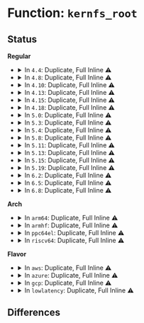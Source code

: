 # Function: <code>kernfs_root</code>

## Status
<b>Regular</b>
<ul>
<li>
<details>
<summary>In <code>4.4</code>: Duplicate, Full Inline ⚠️</summary>

**Collision:** Static Duplication

**Inline:** Full

**Transformation:** False

**Instances:**

```
In fs/kernfs/mount.c (ffffffff81288479)
Location: fs/kernfs/kernfs-internal.h:40
Inline: True
Inline callers:
  - fs/kernfs/mount.c:kernfs_sop_show_options
```
```
In fs/kernfs/dir.c (ffffffff812892f8)
Location: fs/kernfs/kernfs-internal.h:40
Inline: True
Inline callers:
  - fs/kernfs/dir.c:kernfs_path_from_node_locked
  - fs/kernfs/dir.c:kernfs_path_from_node_locked
  - fs/kernfs/dir.c:kernfs_path_from_node_locked
  - fs/kernfs/dir.c:kernfs_put_active
  - fs/kernfs/dir.c:kernfs_iop_rename
  - fs/kernfs/dir.c:kernfs_iop_rmdir
  - fs/kernfs/dir.c:kernfs_iop_mkdir
  - fs/kernfs/dir.c:kernfs_new_node
  - fs/kernfs/dir.c:kernfs_add_one
  - fs/kernfs/dir.c:kernfs_remove_self
```
```
In fs/kernfs/file.c (ffffffff8128bb25)
Location: fs/kernfs/kernfs-internal.h:40
Inline: True
Inline callers:
  - fs/kernfs/file.c:kernfs_fop_open
  - fs/kernfs/file.c:kernfs_notify_workfn
  - fs/kernfs/file.c:kernfs_notify_workfn
```
</details>
</li>
<li>
<details>
<summary>In <code>4.8</code>: Duplicate, Full Inline ⚠️</summary>

**Collision:** Static Duplication

**Inline:** Full

**Transformation:** False

**Instances:**

```
In fs/kernfs/mount.c (ffffffff812b59ad)
Location: fs/kernfs/kernfs-internal.h:40
Inline: True
Inline callers:
  - fs/kernfs/mount.c:kernfs_sop_show_path
  - fs/kernfs/mount.c:kernfs_sop_show_options
```
```
In fs/kernfs/dir.c (ffffffff812b8265)
Location: fs/kernfs/kernfs-internal.h:40
Inline: True
Inline callers:
  - fs/kernfs/dir.c:kernfs_remove_self
  - fs/kernfs/dir.c:__kernfs_remove
  - fs/kernfs/dir.c:kernfs_iop_rename
  - fs/kernfs/dir.c:kernfs_iop_rmdir
  - fs/kernfs/dir.c:kernfs_iop_mkdir
  - fs/kernfs/dir.c:kernfs_add_one
  - fs/kernfs/dir.c:kernfs_new_node
  - fs/kernfs/dir.c:kernfs_put_active
  - fs/kernfs/dir.c:kernfs_path_from_node_locked
  - fs/kernfs/dir.c:kernfs_path_from_node_locked
  - fs/kernfs/dir.c:kernfs_path_from_node_locked
```
```
In fs/kernfs/file.c (ffffffff812b952c)
Location: fs/kernfs/kernfs-internal.h:40
Inline: True
Inline callers:
  - fs/kernfs/file.c:kernfs_notify_workfn
  - fs/kernfs/file.c:kernfs_notify_workfn
  - fs/kernfs/file.c:kernfs_fop_open
```
</details>
</li>
<li>
<details>
<summary>In <code>4.10</code>: Duplicate, Full Inline ⚠️</summary>

**Collision:** Static Duplication

**Inline:** Full

**Transformation:** False

**Instances:**

```
In fs/kernfs/mount.c (ffffffff812cb23d)
Location: fs/kernfs/kernfs-internal.h:40
Inline: True
Inline callers:
  - fs/kernfs/mount.c:kernfs_sop_show_path
  - fs/kernfs/mount.c:kernfs_sop_show_options
```
```
In fs/kernfs/dir.c (ffffffff812cda05)
Location: fs/kernfs/kernfs-internal.h:40
Inline: True
Inline callers:
  - fs/kernfs/dir.c:kernfs_remove_self
  - fs/kernfs/dir.c:__kernfs_remove
  - fs/kernfs/dir.c:kernfs_iop_rename
  - fs/kernfs/dir.c:kernfs_iop_rmdir
  - fs/kernfs/dir.c:kernfs_iop_mkdir
  - fs/kernfs/dir.c:kernfs_add_one
  - fs/kernfs/dir.c:kernfs_new_node
  - fs/kernfs/dir.c:kernfs_put_active
  - fs/kernfs/dir.c:kernfs_path_from_node_locked
  - fs/kernfs/dir.c:kernfs_path_from_node_locked
  - fs/kernfs/dir.c:kernfs_path_from_node_locked
```
```
In fs/kernfs/file.c (ffffffff812cec6c)
Location: fs/kernfs/kernfs-internal.h:40
Inline: True
Inline callers:
  - fs/kernfs/file.c:kernfs_notify_workfn
  - fs/kernfs/file.c:kernfs_notify_workfn
  - fs/kernfs/file.c:kernfs_fop_open
```
</details>
</li>
<li>
<details>
<summary>In <code>4.13</code>: Duplicate, Full Inline ⚠️</summary>

**Collision:** Static Duplication

**Inline:** Full

**Transformation:** False

**Instances:**

```
In fs/kernfs/mount.c (ffffffff812d86ad)
Location: fs/kernfs/kernfs-internal.h:40
Inline: True
Inline callers:
  - fs/kernfs/mount.c:kernfs_sop_show_path
  - fs/kernfs/mount.c:kernfs_sop_show_options
```
```
In fs/kernfs/dir.c (ffffffff812db068)
Location: fs/kernfs/kernfs-internal.h:40
Inline: True
Inline callers:
  - fs/kernfs/dir.c:kernfs_remove_self
  - fs/kernfs/dir.c:kernfs_iop_rename
  - fs/kernfs/dir.c:kernfs_iop_rmdir
  - fs/kernfs/dir.c:kernfs_iop_mkdir
  - fs/kernfs/dir.c:kernfs_add_one
  - fs/kernfs/dir.c:kernfs_new_node
  - fs/kernfs/dir.c:kernfs_put_active
  - fs/kernfs/dir.c:kernfs_path_from_node_locked
  - fs/kernfs/dir.c:kernfs_path_from_node_locked
  - fs/kernfs/dir.c:kernfs_path_from_node_locked
```
```
In fs/kernfs/file.c (ffffffff812dc2dc)
Location: fs/kernfs/kernfs-internal.h:40
Inline: True
Inline callers:
  - fs/kernfs/file.c:kernfs_notify_workfn
  - fs/kernfs/file.c:kernfs_notify_workfn
  - fs/kernfs/file.c:kernfs_fop_open
```
</details>
</li>
<li>
<details>
<summary>In <code>4.15</code>: Duplicate, Full Inline ⚠️</summary>

**Collision:** Static Duplication

**Inline:** Full

**Transformation:** False

**Instances:**

```
In fs/kernfs/mount.c (ffffffff812fcdeb)
Location: fs/kernfs/kernfs-internal.h:40
Inline: True
Inline callers:
  - fs/kernfs/mount.c:kernfs_sop_show_path
  - fs/kernfs/mount.c:kernfs_sop_show_options
```
```
In fs/kernfs/dir.c (ffffffff812ff958)
Location: fs/kernfs/kernfs-internal.h:40
Inline: True
Inline callers:
  - fs/kernfs/dir.c:kernfs_remove_self
  - fs/kernfs/dir.c:kernfs_iop_rename
  - fs/kernfs/dir.c:kernfs_iop_rmdir
  - fs/kernfs/dir.c:kernfs_iop_mkdir
  - fs/kernfs/dir.c:kernfs_add_one
  - fs/kernfs/dir.c:kernfs_new_node
  - fs/kernfs/dir.c:kernfs_put_active
  - fs/kernfs/dir.c:kernfs_path_from_node_locked
  - fs/kernfs/dir.c:kernfs_path_from_node_locked
  - fs/kernfs/dir.c:kernfs_path_from_node_locked
```
```
In fs/kernfs/file.c (ffffffff81300a6c)
Location: fs/kernfs/kernfs-internal.h:40
Inline: True
Inline callers:
  - fs/kernfs/file.c:kernfs_notify_workfn
  - fs/kernfs/file.c:kernfs_notify_workfn
  - fs/kernfs/file.c:kernfs_fop_open
```
</details>
</li>
<li>
<details>
<summary>In <code>4.18</code>: Duplicate, Full Inline ⚠️</summary>

**Collision:** Static Duplication

**Inline:** Full

**Transformation:** False

**Instances:**

```
In fs/kernfs/mount.c (ffffffff8132a9f9)
Location: fs/kernfs/kernfs-internal.h:40
Inline: True
Inline callers:
  - fs/kernfs/mount.c:kernfs_sop_show_path
  - fs/kernfs/mount.c:kernfs_sop_show_options
```
```
In fs/kernfs/dir.c (ffffffff8132d608)
Location: fs/kernfs/kernfs-internal.h:40
Inline: True
Inline callers:
  - fs/kernfs/dir.c:kernfs_remove_self
  - fs/kernfs/dir.c:kernfs_iop_rename
  - fs/kernfs/dir.c:kernfs_iop_rmdir
  - fs/kernfs/dir.c:kernfs_iop_mkdir
  - fs/kernfs/dir.c:kernfs_add_one
  - fs/kernfs/dir.c:kernfs_new_node
  - fs/kernfs/dir.c:kernfs_put_active
  - fs/kernfs/dir.c:kernfs_path_from_node_locked
  - fs/kernfs/dir.c:kernfs_path_from_node_locked
  - fs/kernfs/dir.c:kernfs_path_from_node_locked
```
```
In fs/kernfs/file.c (ffffffff8132e76c)
Location: fs/kernfs/kernfs-internal.h:40
Inline: True
Inline callers:
  - fs/kernfs/file.c:kernfs_notify_workfn
  - fs/kernfs/file.c:kernfs_notify_workfn
  - fs/kernfs/file.c:kernfs_fop_open
```
</details>
</li>
<li>
<details>
<summary>In <code>5.0</code>: Duplicate, Full Inline ⚠️</summary>

**Collision:** Static Duplication

**Inline:** Full

**Transformation:** False

**Instances:**

```
In fs/kernfs/mount.c (ffffffff81341d59)
Location: fs/kernfs/kernfs-internal.h:40
Inline: True
Inline callers:
  - fs/kernfs/mount.c:kernfs_sop_show_path
  - fs/kernfs/mount.c:kernfs_sop_show_options
```
```
In fs/kernfs/dir.c (ffffffff813449a8)
Location: fs/kernfs/kernfs-internal.h:40
Inline: True
Inline callers:
  - fs/kernfs/dir.c:kernfs_remove_self
  - fs/kernfs/dir.c:kernfs_iop_rename
  - fs/kernfs/dir.c:kernfs_iop_rmdir
  - fs/kernfs/dir.c:kernfs_iop_mkdir
  - fs/kernfs/dir.c:kernfs_add_one
  - fs/kernfs/dir.c:kernfs_new_node
  - fs/kernfs/dir.c:kernfs_put_active
  - fs/kernfs/dir.c:kernfs_path_from_node_locked
  - fs/kernfs/dir.c:kernfs_path_from_node_locked
  - fs/kernfs/dir.c:kernfs_path_from_node_locked
```
```
In fs/kernfs/file.c (ffffffff81345b18)
Location: fs/kernfs/kernfs-internal.h:40
Inline: True
Inline callers:
  - fs/kernfs/file.c:kernfs_notify_workfn
  - fs/kernfs/file.c:kernfs_notify_workfn
  - fs/kernfs/file.c:kernfs_fop_open
```
</details>
</li>
<li>
<details>
<summary>In <code>5.3</code>: Duplicate, Full Inline ⚠️</summary>

**Collision:** Static Duplication

**Inline:** Full

**Transformation:** False

**Instances:**

```
In fs/kernfs/mount.c (ffffffff8136a18c)
Location: fs/kernfs/kernfs-internal.h:42
Inline: True
Inline callers:
  - fs/kernfs/mount.c:kernfs_sop_show_path
  - fs/kernfs/mount.c:kernfs_sop_show_options
```
```
In fs/kernfs/dir.c (ffffffff8136cbc4)
Location: fs/kernfs/kernfs-internal.h:42
Inline: True
Inline callers:
  - fs/kernfs/dir.c:kernfs_remove_self
  - fs/kernfs/dir.c:kernfs_iop_rename
  - fs/kernfs/dir.c:kernfs_iop_rmdir
  - fs/kernfs/dir.c:kernfs_iop_mkdir
  - fs/kernfs/dir.c:kernfs_add_one
  - fs/kernfs/dir.c:kernfs_new_node
  - fs/kernfs/dir.c:kernfs_put_active
  - fs/kernfs/dir.c:kernfs_path_from_node_locked
  - fs/kernfs/dir.c:kernfs_path_from_node_locked
  - fs/kernfs/dir.c:kernfs_path_from_node_locked
```
```
In fs/kernfs/file.c (ffffffff8136db49)
Location: fs/kernfs/kernfs-internal.h:42
Inline: True
Inline callers:
  - fs/kernfs/file.c:kernfs_notify_workfn
  - fs/kernfs/file.c:kernfs_notify_workfn
  - fs/kernfs/file.c:kernfs_fop_open
```
</details>
</li>
<li>
<details>
<summary>In <code>5.4</code>: Duplicate, Full Inline ⚠️</summary>

**Collision:** Static Duplication

**Inline:** Full

**Transformation:** False

**Instances:**

```
In fs/kernfs/mount.c (ffffffff8138237c)
Location: fs/kernfs/kernfs-internal.h:42
Inline: True
Inline callers:
  - fs/kernfs/mount.c:kernfs_sop_show_path
  - fs/kernfs/mount.c:kernfs_sop_show_options
```
```
In fs/kernfs/dir.c (ffffffff81384d74)
Location: fs/kernfs/kernfs-internal.h:42
Inline: True
Inline callers:
  - fs/kernfs/dir.c:kernfs_remove_self
  - fs/kernfs/dir.c:kernfs_iop_rename
  - fs/kernfs/dir.c:kernfs_iop_rmdir
  - fs/kernfs/dir.c:kernfs_iop_mkdir
  - fs/kernfs/dir.c:kernfs_add_one
  - fs/kernfs/dir.c:kernfs_new_node
  - fs/kernfs/dir.c:kernfs_path_from_node_locked
  - fs/kernfs/dir.c:kernfs_path_from_node_locked
  - fs/kernfs/dir.c:kernfs_path_from_node_locked
```
```
In fs/kernfs/file.c (ffffffff81385e89)
Location: fs/kernfs/kernfs-internal.h:42
Inline: True
Inline callers:
  - fs/kernfs/file.c:kernfs_notify_workfn
  - fs/kernfs/file.c:kernfs_notify_workfn
  - fs/kernfs/file.c:kernfs_fop_open
```
</details>
</li>
<li>
<details>
<summary>In <code>5.8</code>: Duplicate, Full Inline ⚠️</summary>

**Collision:** Static Duplication

**Inline:** Full

**Transformation:** False

**Instances:**

```
In fs/kernfs/mount.c (ffffffff813cca7c)
Location: fs/kernfs/kernfs-internal.h:44
Inline: True
Inline callers:
  - fs/kernfs/mount.c:kernfs_sop_show_path
  - fs/kernfs/mount.c:kernfs_sop_show_options
```
```
In fs/kernfs/inode.c (ffffffff813cd4c0)
Location: fs/kernfs/kernfs-internal.h:44
Inline: True
Inline callers:
  - fs/kernfs/inode.c:kernfs_vfs_user_xattr_set
```
```
In fs/kernfs/dir.c (ffffffff813cf843)
Location: fs/kernfs/kernfs-internal.h:44
Inline: True
Inline callers:
  - fs/kernfs/dir.c:kernfs_remove_self
  - fs/kernfs/dir.c:kernfs_iop_rename
  - fs/kernfs/dir.c:kernfs_iop_rmdir
  - fs/kernfs/dir.c:kernfs_iop_mkdir
  - fs/kernfs/dir.c:kernfs_create_empty_dir
  - fs/kernfs/dir.c:kernfs_create_dir_ns
  - fs/kernfs/dir.c:kernfs_add_one
  - fs/kernfs/dir.c:kernfs_drain
  - fs/kernfs/dir.c:kernfs_path_from_node_locked
  - fs/kernfs/dir.c:kernfs_path_from_node_locked
  - fs/kernfs/dir.c:kernfs_path_from_node_locked
```
```
In fs/kernfs/file.c (ffffffff813d0ba9)
Location: fs/kernfs/kernfs-internal.h:44
Inline: True
Inline callers:
  - fs/kernfs/file.c:kernfs_notify_workfn
  - fs/kernfs/file.c:kernfs_notify_workfn
  - fs/kernfs/file.c:kernfs_fop_open
```
</details>
</li>
<li>
<details>
<summary>In <code>5.11</code>: Duplicate, Full Inline ⚠️</summary>

**Collision:** Static Duplication

**Inline:** Full

**Transformation:** False

**Instances:**

```
In fs/kernfs/mount.c (ffffffff813de6cc)
Location: fs/kernfs/kernfs-internal.h:44
Inline: True
Inline callers:
  - fs/kernfs/mount.c:kernfs_sop_show_path
  - fs/kernfs/mount.c:kernfs_sop_show_options
```
```
In fs/kernfs/inode.c (ffffffff813df0f0)
Location: fs/kernfs/kernfs-internal.h:44
Inline: True
Inline callers:
  - fs/kernfs/inode.c:kernfs_vfs_user_xattr_set
```
```
In fs/kernfs/dir.c (ffffffff813e1473)
Location: fs/kernfs/kernfs-internal.h:44
Inline: True
Inline callers:
  - fs/kernfs/dir.c:kernfs_remove_self
  - fs/kernfs/dir.c:kernfs_iop_rename
  - fs/kernfs/dir.c:kernfs_iop_rmdir
  - fs/kernfs/dir.c:kernfs_iop_mkdir
  - fs/kernfs/dir.c:kernfs_create_empty_dir
  - fs/kernfs/dir.c:kernfs_create_dir_ns
  - fs/kernfs/dir.c:kernfs_add_one
  - fs/kernfs/dir.c:kernfs_drain
  - fs/kernfs/dir.c:kernfs_path_from_node_locked
  - fs/kernfs/dir.c:kernfs_path_from_node_locked
  - fs/kernfs/dir.c:kernfs_path_from_node_locked
```
```
In fs/kernfs/file.c (ffffffff813e2829)
Location: fs/kernfs/kernfs-internal.h:44
Inline: True
Inline callers:
  - fs/kernfs/file.c:kernfs_notify_workfn
  - fs/kernfs/file.c:kernfs_notify_workfn
  - fs/kernfs/file.c:kernfs_fop_open
```
</details>
</li>
<li>
<details>
<summary>In <code>5.13</code>: Duplicate, Full Inline ⚠️</summary>

**Collision:** Static Duplication

**Inline:** Full

**Transformation:** False

**Instances:**

```
In fs/kernfs/mount.c (ffffffff813e541c)
Location: fs/kernfs/kernfs-internal.h:44
Inline: True
Inline callers:
  - fs/kernfs/mount.c:kernfs_sop_show_path
  - fs/kernfs/mount.c:kernfs_sop_show_options
```
```
In fs/kernfs/inode.c (ffffffff813e5c71)
Location: fs/kernfs/kernfs-internal.h:44
Inline: True
Inline callers:
  - fs/kernfs/inode.c:kernfs_vfs_user_xattr_set
```
```
In fs/kernfs/dir.c (ffffffff813e80a3)
Location: fs/kernfs/kernfs-internal.h:44
Inline: True
Inline callers:
  - fs/kernfs/dir.c:kernfs_remove_self
  - fs/kernfs/dir.c:kernfs_iop_rename
  - fs/kernfs/dir.c:kernfs_iop_rmdir
  - fs/kernfs/dir.c:kernfs_iop_mkdir
  - fs/kernfs/dir.c:kernfs_create_empty_dir
  - fs/kernfs/dir.c:kernfs_create_dir_ns
  - fs/kernfs/dir.c:kernfs_add_one
  - fs/kernfs/dir.c:kernfs_path_from_node_locked
  - fs/kernfs/dir.c:kernfs_path_from_node_locked
  - fs/kernfs/dir.c:kernfs_path_from_node_locked
```
```
In fs/kernfs/file.c (ffffffff813e9439)
Location: fs/kernfs/kernfs-internal.h:44
Inline: True
Inline callers:
  - fs/kernfs/file.c:kernfs_notify_workfn
  - fs/kernfs/file.c:kernfs_notify_workfn
  - fs/kernfs/file.c:kernfs_fop_open
```
</details>
</li>
<li>
<details>
<summary>In <code>5.15</code>: Duplicate, Full Inline ⚠️</summary>

**Collision:** Static Duplication

**Inline:** Full

**Transformation:** False

**Instances:**

```
In fs/kernfs/mount.c (ffffffff81436fec)
Location: fs/kernfs/kernfs-internal.h:45
Inline: True
Inline callers:
  - fs/kernfs/mount.c:kernfs_sop_show_path
  - fs/kernfs/mount.c:kernfs_sop_show_options
```
```
In fs/kernfs/inode.c (ffffffff814377f1)
Location: fs/kernfs/kernfs-internal.h:45
Inline: True
Inline callers:
  - fs/kernfs/inode.c:kernfs_vfs_user_xattr_set
```
```
In fs/kernfs/dir.c (ffffffff81439de3)
Location: fs/kernfs/kernfs-internal.h:45
Inline: True
Inline callers:
  - fs/kernfs/dir.c:kernfs_remove_self
  - fs/kernfs/dir.c:kernfs_iop_rename
  - fs/kernfs/dir.c:kernfs_iop_rmdir
  - fs/kernfs/dir.c:kernfs_iop_mkdir
  - fs/kernfs/dir.c:kernfs_create_empty_dir
  - fs/kernfs/dir.c:kernfs_create_dir_ns
  - fs/kernfs/dir.c:kernfs_add_one
  - fs/kernfs/dir.c:kernfs_path_from_node_locked
  - fs/kernfs/dir.c:kernfs_path_from_node_locked
  - fs/kernfs/dir.c:kernfs_path_from_node_locked
```
```
In fs/kernfs/file.c (ffffffff8143b199)
Location: fs/kernfs/kernfs-internal.h:45
Inline: True
Inline callers:
  - fs/kernfs/file.c:kernfs_notify_workfn
  - fs/kernfs/file.c:kernfs_notify_workfn
  - fs/kernfs/file.c:kernfs_fop_open
```
</details>
</li>
<li>
<details>
<summary>In <code>5.19</code>: Duplicate, Full Inline ⚠️</summary>

**Collision:** Static Duplication

**Inline:** Full

**Transformation:** False

**Instances:**

```
In fs/kernfs/mount.c (ffffffff814b1b7c)
Location: fs/kernfs/kernfs-internal.h:63
Inline: True
Inline callers:
  - fs/kernfs/mount.c:kernfs_sop_show_path
  - fs/kernfs/mount.c:kernfs_sop_show_options
```
```
In fs/kernfs/inode.c (ffffffff814b2561)
Location: fs/kernfs/kernfs-internal.h:63
Inline: True
Inline callers:
  - fs/kernfs/inode.c:kernfs_vfs_user_xattr_set
  - fs/kernfs/inode.c:kernfs_iop_permission
  - fs/kernfs/inode.c:kernfs_iop_getattr
  - fs/kernfs/inode.c:kernfs_iop_setattr
  - fs/kernfs/inode.c:kernfs_setattr
```
```
In fs/kernfs/dir.c (ffffffff814b3f3b)
Location: fs/kernfs/kernfs-internal.h:63
Inline: True
Inline callers:
  - fs/kernfs/dir.c:kernfs_fop_readdir
  - fs/kernfs/dir.c:kernfs_rename_ns
  - fs/kernfs/dir.c:kernfs_remove_by_name_ns
  - fs/kernfs/dir.c:kernfs_remove_by_name_ns
  - fs/kernfs/dir.c:kernfs_remove_self
  - fs/kernfs/dir.c:kernfs_remove_self
  - fs/kernfs/dir.c:kernfs_remove_self
  - fs/kernfs/dir.c:kernfs_remove
  - fs/kernfs/dir.c:kernfs_remove
  - fs/kernfs/dir.c:kernfs_activate
  - fs/kernfs/dir.c:kernfs_iop_rename
  - fs/kernfs/dir.c:kernfs_iop_rmdir
  - fs/kernfs/dir.c:kernfs_iop_mkdir
  - fs/kernfs/dir.c:kernfs_iop_lookup
  - fs/kernfs/dir.c:kernfs_dop_revalidate
  - fs/kernfs/dir.c:kernfs_dop_revalidate
  - fs/kernfs/dir.c:kernfs_create_empty_dir
  - fs/kernfs/dir.c:kernfs_create_dir_ns
  - fs/kernfs/dir.c:kernfs_walk_and_get_ns
  - fs/kernfs/dir.c:kernfs_find_and_get_ns
  - fs/kernfs/dir.c:kernfs_add_one
  - fs/kernfs/dir.c:kernfs_add_one
  - fs/kernfs/dir.c:kernfs_path_from_node_locked
  - fs/kernfs/dir.c:kernfs_path_from_node_locked
  - fs/kernfs/dir.c:kernfs_path_from_node_locked
```
```
In fs/kernfs/file.c (ffffffff814b5bb3)
Location: fs/kernfs/kernfs-internal.h:63
Inline: True
Inline callers:
  - fs/kernfs/file.c:kernfs_notify_workfn
  - fs/kernfs/file.c:kernfs_notify_workfn
  - fs/kernfs/file.c:kernfs_notify_workfn
  - fs/kernfs/file.c:kernfs_fop_open
```
```
In fs/kernfs/symlink.c (ffffffff814b6a61)
Location: fs/kernfs/kernfs-internal.h:63
Inline: True
```
</details>
</li>
<li>
<details>
<summary>In <code>6.2</code>: Duplicate, Full Inline ⚠️</summary>

**Collision:** Static Duplication

**Inline:** Full

**Transformation:** False

**Instances:**

```
In fs/kernfs/mount.c (ffffffff8154861c)
Location: fs/kernfs/kernfs-internal.h:63
Inline: True
Inline callers:
  - fs/kernfs/mount.c:kernfs_sop_show_path
  - fs/kernfs/mount.c:kernfs_sop_show_options
```
```
In fs/kernfs/inode.c (ffffffff815490e1)
Location: fs/kernfs/kernfs-internal.h:63
Inline: True
Inline callers:
  - fs/kernfs/inode.c:kernfs_vfs_user_xattr_set
  - fs/kernfs/inode.c:kernfs_iop_permission
  - fs/kernfs/inode.c:kernfs_iop_getattr
  - fs/kernfs/inode.c:kernfs_iop_setattr
  - fs/kernfs/inode.c:kernfs_setattr
```
```
In fs/kernfs/dir.c (ffffffff8154ad2b)
Location: fs/kernfs/kernfs-internal.h:63
Inline: True
Inline callers:
  - fs/kernfs/dir.c:kernfs_fop_readdir
  - fs/kernfs/dir.c:kernfs_rename_ns
  - fs/kernfs/dir.c:kernfs_remove_by_name_ns
  - fs/kernfs/dir.c:kernfs_remove_by_name_ns
  - fs/kernfs/dir.c:kernfs_remove_self
  - fs/kernfs/dir.c:kernfs_remove_self
  - fs/kernfs/dir.c:kernfs_remove_self
  - fs/kernfs/dir.c:kernfs_remove
  - fs/kernfs/dir.c:kernfs_remove
  - fs/kernfs/dir.c:kernfs_show
  - fs/kernfs/dir.c:kernfs_activate
  - fs/kernfs/dir.c:kernfs_iop_rename
  - fs/kernfs/dir.c:kernfs_iop_rmdir
  - fs/kernfs/dir.c:kernfs_iop_mkdir
  - fs/kernfs/dir.c:kernfs_iop_lookup
  - fs/kernfs/dir.c:kernfs_dop_revalidate
  - fs/kernfs/dir.c:kernfs_create_empty_dir
  - fs/kernfs/dir.c:kernfs_create_dir_ns
  - fs/kernfs/dir.c:kernfs_walk_and_get_ns
  - fs/kernfs/dir.c:kernfs_find_and_get_ns
  - fs/kernfs/dir.c:kernfs_add_one
  - fs/kernfs/dir.c:kernfs_add_one
  - fs/kernfs/dir.c:kernfs_drain
  - fs/kernfs/dir.c:kernfs_path_from_node_locked
  - fs/kernfs/dir.c:kernfs_path_from_node_locked
  - fs/kernfs/dir.c:kernfs_path_from_node_locked
```
```
In fs/kernfs/file.c (ffffffff8154cd43)
Location: fs/kernfs/kernfs-internal.h:63
Inline: True
Inline callers:
  - fs/kernfs/file.c:kernfs_notify_workfn
  - fs/kernfs/file.c:kernfs_notify_workfn
  - fs/kernfs/file.c:kernfs_notify_workfn
  - fs/kernfs/file.c:kernfs_fop_open
```
```
In fs/kernfs/symlink.c (ffffffff8154dd51)
Location: fs/kernfs/kernfs-internal.h:63
Inline: True
```
</details>
</li>
<li>
<details>
<summary>In <code>6.5</code>: Duplicate, Full Inline ⚠️</summary>

**Collision:** Static Duplication

**Inline:** Full

**Transformation:** False

**Instances:**

```
In fs/kernfs/mount.c (ffffffff815801dc)
Location: fs/kernfs/kernfs-internal.h:65
Inline: True
Inline callers:
  - fs/kernfs/mount.c:kernfs_sop_show_path
  - fs/kernfs/mount.c:kernfs_sop_show_options
```
```
In fs/kernfs/inode.c (ffffffff81580cc1)
Location: fs/kernfs/kernfs-internal.h:65
Inline: True
Inline callers:
  - fs/kernfs/inode.c:kernfs_vfs_user_xattr_set
  - fs/kernfs/inode.c:kernfs_iop_permission
  - fs/kernfs/inode.c:kernfs_iop_getattr
  - fs/kernfs/inode.c:kernfs_iop_setattr
  - fs/kernfs/inode.c:kernfs_setattr
```
```
In fs/kernfs/dir.c (ffffffff8158297f)
Location: fs/kernfs/kernfs-internal.h:65
Inline: True
Inline callers:
  - fs/kernfs/dir.c:kernfs_fop_readdir
  - fs/kernfs/dir.c:kernfs_rename_ns
  - fs/kernfs/dir.c:kernfs_remove_by_name_ns
  - fs/kernfs/dir.c:kernfs_remove_by_name_ns
  - fs/kernfs/dir.c:kernfs_remove_self
  - fs/kernfs/dir.c:kernfs_remove_self
  - fs/kernfs/dir.c:kernfs_remove_self
  - fs/kernfs/dir.c:kernfs_remove
  - fs/kernfs/dir.c:kernfs_remove
  - fs/kernfs/dir.c:kernfs_show
  - fs/kernfs/dir.c:kernfs_activate
  - fs/kernfs/dir.c:kernfs_iop_rename
  - fs/kernfs/dir.c:kernfs_iop_rmdir
  - fs/kernfs/dir.c:kernfs_iop_mkdir
  - fs/kernfs/dir.c:kernfs_iop_lookup
  - fs/kernfs/dir.c:kernfs_dop_revalidate
  - fs/kernfs/dir.c:kernfs_create_empty_dir
  - fs/kernfs/dir.c:kernfs_create_dir_ns
  - fs/kernfs/dir.c:kernfs_walk_and_get_ns
  - fs/kernfs/dir.c:kernfs_find_and_get_ns
  - fs/kernfs/dir.c:kernfs_add_one
  - fs/kernfs/dir.c:kernfs_add_one
  - fs/kernfs/dir.c:kernfs_drain
  - fs/kernfs/dir.c:kernfs_path_from_node_locked
  - fs/kernfs/dir.c:kernfs_path_from_node_locked
  - fs/kernfs/dir.c:kernfs_path_from_node_locked
```
```
In fs/kernfs/file.c (ffffffff81584a16)
Location: fs/kernfs/kernfs-internal.h:65
Inline: True
Inline callers:
  - fs/kernfs/file.c:kernfs_notify_workfn
  - fs/kernfs/file.c:kernfs_notify_workfn
  - fs/kernfs/file.c:kernfs_notify_workfn
  - fs/kernfs/file.c:kernfs_fop_open
```
```
In fs/kernfs/symlink.c (ffffffff81585a11)
Location: fs/kernfs/kernfs-internal.h:65
Inline: True
```
</details>
</li>
<li>
<details>
<summary>In <code>6.8</code>: Duplicate, Full Inline ⚠️</summary>

**Collision:** Static Duplication

**Inline:** Full

**Transformation:** False

**Instances:**

```
In fs/kernfs/mount.c (ffffffff815b8bcc)
Location: fs/kernfs/kernfs-internal.h:65
Inline: True
Inline callers:
  - fs/kernfs/mount.c:kernfs_sop_show_path
  - fs/kernfs/mount.c:kernfs_sop_show_options
```
```
In fs/kernfs/inode.c (ffffffff815b973e)
Location: fs/kernfs/kernfs-internal.h:65
Inline: True
Inline callers:
  - fs/kernfs/inode.c:kernfs_vfs_user_xattr_set
  - fs/kernfs/inode.c:kernfs_iop_permission
  - fs/kernfs/inode.c:kernfs_iop_getattr
  - fs/kernfs/inode.c:kernfs_iop_setattr
  - fs/kernfs/inode.c:kernfs_setattr
```
```
In fs/kernfs/dir.c (ffffffff815bb5af)
Location: fs/kernfs/kernfs-internal.h:65
Inline: True
Inline callers:
  - fs/kernfs/dir.c:kernfs_fop_readdir
  - fs/kernfs/dir.c:kernfs_rename_ns
  - fs/kernfs/dir.c:kernfs_remove_by_name_ns
  - fs/kernfs/dir.c:kernfs_remove_by_name_ns
  - fs/kernfs/dir.c:kernfs_remove_self
  - fs/kernfs/dir.c:kernfs_remove_self
  - fs/kernfs/dir.c:kernfs_remove_self
  - fs/kernfs/dir.c:kernfs_remove
  - fs/kernfs/dir.c:kernfs_remove
  - fs/kernfs/dir.c:kernfs_show
  - fs/kernfs/dir.c:kernfs_activate
  - fs/kernfs/dir.c:kernfs_iop_rename
  - fs/kernfs/dir.c:kernfs_iop_rmdir
  - fs/kernfs/dir.c:kernfs_iop_mkdir
  - fs/kernfs/dir.c:kernfs_iop_lookup
  - fs/kernfs/dir.c:kernfs_dop_revalidate
  - fs/kernfs/dir.c:kernfs_walk_and_get_ns
  - fs/kernfs/dir.c:kernfs_find_and_get_ns
  - fs/kernfs/dir.c:kernfs_add_one
  - fs/kernfs/dir.c:kernfs_add_one
  - fs/kernfs/dir.c:kernfs_new_node
  - fs/kernfs/dir.c:kernfs_drain
  - fs/kernfs/dir.c:kernfs_unlink_sibling
  - fs/kernfs/dir.c:kernfs_unlink_sibling
  - fs/kernfs/dir.c:kernfs_link_sibling
  - fs/kernfs/dir.c:kernfs_link_sibling
  - fs/kernfs/dir.c:kernfs_path_from_node_locked
  - fs/kernfs/dir.c:kernfs_path_from_node_locked
  - fs/kernfs/dir.c:kernfs_path_from_node_locked
```
```
In fs/kernfs/file.c (ffffffff815bd466)
Location: fs/kernfs/kernfs-internal.h:65
Inline: True
Inline callers:
  - fs/kernfs/file.c:kernfs_notify_workfn
  - fs/kernfs/file.c:kernfs_notify_workfn
  - fs/kernfs/file.c:kernfs_notify_workfn
  - fs/kernfs/file.c:kernfs_fop_open
```
```
In fs/kernfs/symlink.c (ffffffff815be4f4)
Location: fs/kernfs/kernfs-internal.h:65
Inline: True
```
</details>
</li>
</ul>
<b>Arch</b>
<ul>
<li>
<details>
<summary>In <code>arm64</code>: Duplicate, Full Inline ⚠️</summary>

**Collision:** Static Duplication

**Inline:** Full

**Transformation:** False

**Instances:**

```
In fs/kernfs/mount.c (ffff8000104506c0)
Location: fs/kernfs/kernfs-internal.h:42
Inline: True
Inline callers:
  - fs/kernfs/mount.c:kernfs_sop_show_path
  - fs/kernfs/mount.c:kernfs_sop_show_options
```
```
In fs/kernfs/dir.c (ffff800010453d70)
Location: fs/kernfs/kernfs-internal.h:42
Inline: True
Inline callers:
  - fs/kernfs/dir.c:kernfs_remove_self
  - fs/kernfs/dir.c:kernfs_iop_rename
  - fs/kernfs/dir.c:kernfs_iop_rmdir
  - fs/kernfs/dir.c:kernfs_iop_mkdir
  - fs/kernfs/dir.c:kernfs_add_one
  - fs/kernfs/dir.c:kernfs_new_node
  - fs/kernfs/dir.c:kernfs_path_from_node_locked
  - fs/kernfs/dir.c:kernfs_path_from_node_locked
  - fs/kernfs/dir.c:kernfs_path_from_node_locked
```
```
In fs/kernfs/file.c (ffff800010454b08)
Location: fs/kernfs/kernfs-internal.h:42
Inline: True
Inline callers:
  - fs/kernfs/file.c:kernfs_notify_workfn
  - fs/kernfs/file.c:kernfs_notify_workfn
  - fs/kernfs/file.c:kernfs_fop_open
```
</details>
</li>
<li>
<details>
<summary>In <code>armhf</code>: Duplicate, Full Inline ⚠️</summary>

**Collision:** Static Duplication

**Inline:** Full

**Transformation:** False

**Instances:**

```
In fs/kernfs/mount.c (c0613728)
Location: fs/kernfs/kernfs-internal.h:42
Inline: True
Inline callers:
  - fs/kernfs/mount.c:kernfs_sop_show_path
  - fs/kernfs/mount.c:kernfs_sop_show_options
```
```
In fs/kernfs/dir.c (c0616858)
Location: fs/kernfs/kernfs-internal.h:42
Inline: True
Inline callers:
  - fs/kernfs/dir.c:kernfs_remove_self
  - fs/kernfs/dir.c:kernfs_iop_rename
  - fs/kernfs/dir.c:kernfs_iop_rmdir
  - fs/kernfs/dir.c:kernfs_iop_mkdir
  - fs/kernfs/dir.c:kernfs_add_one
  - fs/kernfs/dir.c:kernfs_new_node
  - fs/kernfs/dir.c:kernfs_path_from_node_locked
  - fs/kernfs/dir.c:kernfs_path_from_node_locked
  - fs/kernfs/dir.c:kernfs_path_from_node_locked
```
```
In fs/kernfs/file.c (c0616e50)
Location: fs/kernfs/kernfs-internal.h:42
Inline: True
Inline callers:
  - fs/kernfs/file.c:kernfs_notify_workfn
  - fs/kernfs/file.c:kernfs_notify_workfn
  - fs/kernfs/file.c:kernfs_fop_open
```
</details>
</li>
<li>
<details>
<summary>In <code>ppc64el</code>: Duplicate, Full Inline ⚠️</summary>

**Collision:** Static Duplication

**Inline:** Full

**Transformation:** False

**Instances:**

```
In fs/kernfs/mount.c (c00000000056881c)
Location: fs/kernfs/kernfs-internal.h:42
Inline: True
Inline callers:
  - fs/kernfs/mount.c:kernfs_sop_show_path
  - fs/kernfs/mount.c:kernfs_sop_show_options
```
```
In fs/kernfs/dir.c (c00000000056d2f4)
Location: fs/kernfs/kernfs-internal.h:42
Inline: True
Inline callers:
  - fs/kernfs/dir.c:kernfs_remove_self
  - fs/kernfs/dir.c:kernfs_iop_rename
  - fs/kernfs/dir.c:kernfs_iop_rmdir
  - fs/kernfs/dir.c:kernfs_iop_mkdir
  - fs/kernfs/dir.c:kernfs_add_one
  - fs/kernfs/dir.c:kernfs_new_node
  - fs/kernfs/dir.c:kernfs_path_from_node_locked
  - fs/kernfs/dir.c:kernfs_path_from_node_locked
  - fs/kernfs/dir.c:kernfs_path_from_node_locked
```
```
In fs/kernfs/file.c (c00000000056f110)
Location: fs/kernfs/kernfs-internal.h:42
Inline: True
Inline callers:
  - fs/kernfs/file.c:kernfs_notify_workfn
  - fs/kernfs/file.c:kernfs_notify_workfn
  - fs/kernfs/file.c:kernfs_fop_open
```
</details>
</li>
<li>
<details>
<summary>In <code>riscv64</code>: Duplicate, Full Inline ⚠️</summary>

**Collision:** Static Duplication

**Inline:** Full

**Transformation:** False

**Instances:**

```
In fs/kernfs/mount.c (ffffffe0002e36b2)
Location: fs/kernfs/kernfs-internal.h:42
Inline: True
Inline callers:
  - fs/kernfs/mount.c:kernfs_sop_show_path
  - fs/kernfs/mount.c:kernfs_sop_show_options
```
```
In fs/kernfs/dir.c (ffffffe0002e620e)
Location: fs/kernfs/kernfs-internal.h:42
Inline: True
Inline callers:
  - fs/kernfs/dir.c:kernfs_remove_self
  - fs/kernfs/dir.c:kernfs_iop_rename
  - fs/kernfs/dir.c:kernfs_iop_rmdir
  - fs/kernfs/dir.c:kernfs_iop_mkdir
  - fs/kernfs/dir.c:kernfs_add_one
  - fs/kernfs/dir.c:kernfs_new_node
  - fs/kernfs/dir.c:kernfs_path_from_node_locked
  - fs/kernfs/dir.c:kernfs_path_from_node_locked
  - fs/kernfs/dir.c:kernfs_path_from_node_locked
```
```
In fs/kernfs/file.c (ffffffe0002e7274)
Location: fs/kernfs/kernfs-internal.h:42
Inline: True
Inline callers:
  - fs/kernfs/file.c:kernfs_notify_workfn
  - fs/kernfs/file.c:kernfs_notify_workfn
  - fs/kernfs/file.c:kernfs_fop_open
```
</details>
</li>
</ul>
<b>Flavor</b>
<ul>
<li>
<details>
<summary>In <code>aws</code>: Duplicate, Full Inline ⚠️</summary>

**Collision:** Static Duplication

**Inline:** Full

**Transformation:** False

**Instances:**

```
In fs/kernfs/mount.c (ffffffff8137a95c)
Location: fs/kernfs/kernfs-internal.h:42
Inline: True
Inline callers:
  - fs/kernfs/mount.c:kernfs_sop_show_path
  - fs/kernfs/mount.c:kernfs_sop_show_options
```
```
In fs/kernfs/dir.c (ffffffff8137d354)
Location: fs/kernfs/kernfs-internal.h:42
Inline: True
Inline callers:
  - fs/kernfs/dir.c:kernfs_remove_self
  - fs/kernfs/dir.c:kernfs_iop_rename
  - fs/kernfs/dir.c:kernfs_iop_rmdir
  - fs/kernfs/dir.c:kernfs_iop_mkdir
  - fs/kernfs/dir.c:kernfs_add_one
  - fs/kernfs/dir.c:kernfs_new_node
  - fs/kernfs/dir.c:kernfs_path_from_node_locked
  - fs/kernfs/dir.c:kernfs_path_from_node_locked
  - fs/kernfs/dir.c:kernfs_path_from_node_locked
```
```
In fs/kernfs/file.c (ffffffff8137e469)
Location: fs/kernfs/kernfs-internal.h:42
Inline: True
Inline callers:
  - fs/kernfs/file.c:kernfs_notify_workfn
  - fs/kernfs/file.c:kernfs_notify_workfn
  - fs/kernfs/file.c:kernfs_fop_open
```
</details>
</li>
<li>
<details>
<summary>In <code>azure</code>: Duplicate, Full Inline ⚠️</summary>

**Collision:** Static Duplication

**Inline:** Full

**Transformation:** False

**Instances:**

```
In fs/kernfs/mount.c (ffffffff8136b42c)
Location: fs/kernfs/kernfs-internal.h:42
Inline: True
Inline callers:
  - fs/kernfs/mount.c:kernfs_sop_show_path
  - fs/kernfs/mount.c:kernfs_sop_show_options
```
```
In fs/kernfs/dir.c (ffffffff8136de14)
Location: fs/kernfs/kernfs-internal.h:42
Inline: True
Inline callers:
  - fs/kernfs/dir.c:kernfs_remove_self
  - fs/kernfs/dir.c:kernfs_iop_rename
  - fs/kernfs/dir.c:kernfs_iop_rmdir
  - fs/kernfs/dir.c:kernfs_iop_mkdir
  - fs/kernfs/dir.c:kernfs_add_one
  - fs/kernfs/dir.c:kernfs_new_node
  - fs/kernfs/dir.c:kernfs_path_from_node_locked
  - fs/kernfs/dir.c:kernfs_path_from_node_locked
  - fs/kernfs/dir.c:kernfs_path_from_node_locked
```
```
In fs/kernfs/file.c (ffffffff8136ef03)
Location: fs/kernfs/kernfs-internal.h:42
Inline: True
Inline callers:
  - fs/kernfs/file.c:kernfs_notify_workfn
  - fs/kernfs/file.c:kernfs_notify_workfn
  - fs/kernfs/file.c:kernfs_fop_open
```
</details>
</li>
<li>
<details>
<summary>In <code>gcp</code>: Duplicate, Full Inline ⚠️</summary>

**Collision:** Static Duplication

**Inline:** Full

**Transformation:** False

**Instances:**

```
In fs/kernfs/mount.c (ffffffff8137842c)
Location: fs/kernfs/kernfs-internal.h:42
Inline: True
Inline callers:
  - fs/kernfs/mount.c:kernfs_sop_show_path
  - fs/kernfs/mount.c:kernfs_sop_show_options
```
```
In fs/kernfs/dir.c (ffffffff8137ae24)
Location: fs/kernfs/kernfs-internal.h:42
Inline: True
Inline callers:
  - fs/kernfs/dir.c:kernfs_remove_self
  - fs/kernfs/dir.c:kernfs_iop_rename
  - fs/kernfs/dir.c:kernfs_iop_rmdir
  - fs/kernfs/dir.c:kernfs_iop_mkdir
  - fs/kernfs/dir.c:kernfs_add_one
  - fs/kernfs/dir.c:kernfs_new_node
  - fs/kernfs/dir.c:kernfs_path_from_node_locked
  - fs/kernfs/dir.c:kernfs_path_from_node_locked
  - fs/kernfs/dir.c:kernfs_path_from_node_locked
```
```
In fs/kernfs/file.c (ffffffff8137bf39)
Location: fs/kernfs/kernfs-internal.h:42
Inline: True
Inline callers:
  - fs/kernfs/file.c:kernfs_notify_workfn
  - fs/kernfs/file.c:kernfs_notify_workfn
  - fs/kernfs/file.c:kernfs_fop_open
```
</details>
</li>
<li>
<details>
<summary>In <code>lowlatency</code>: Duplicate, Full Inline ⚠️</summary>

**Collision:** Static Duplication

**Inline:** Full

**Transformation:** False

**Instances:**

```
In fs/kernfs/mount.c (ffffffff8138bedc)
Location: fs/kernfs/kernfs-internal.h:42
Inline: True
Inline callers:
  - fs/kernfs/mount.c:kernfs_sop_show_path
  - fs/kernfs/mount.c:kernfs_sop_show_options
```
```
In fs/kernfs/dir.c (ffffffff8138e924)
Location: fs/kernfs/kernfs-internal.h:42
Inline: True
Inline callers:
  - fs/kernfs/dir.c:kernfs_remove_self
  - fs/kernfs/dir.c:kernfs_iop_rename
  - fs/kernfs/dir.c:kernfs_iop_rmdir
  - fs/kernfs/dir.c:kernfs_iop_mkdir
  - fs/kernfs/dir.c:kernfs_add_one
  - fs/kernfs/dir.c:kernfs_new_node
  - fs/kernfs/dir.c:kernfs_path_from_node_locked
  - fs/kernfs/dir.c:kernfs_path_from_node_locked
  - fs/kernfs/dir.c:kernfs_path_from_node_locked
```
```
In fs/kernfs/file.c (ffffffff8138edf0)
Location: fs/kernfs/kernfs-internal.h:42
Inline: True
Inline callers:
  - fs/kernfs/file.c:kernfs_notify_workfn
  - fs/kernfs/file.c:kernfs_notify_workfn
  - fs/kernfs/file.c:kernfs_fop_open
```
</details>
</li>
</ul>

## Differences

